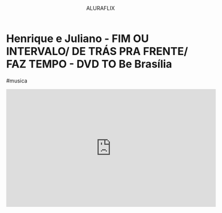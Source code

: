 <head>
    <link rel="stylesheet" href="styles.css"/>
</head>










<body>
    
<header>ALURAFLIX</header>


<H1>Henrique e Juliano - FIM OU INTERVALO/ DE TRÁS PRA FRENTE/ FAZ TEMPO - DVD TO Be Brasília</H1>


<P>#musica</P>

<iframe width="560" height="315" src="https://www.youtube.com/embed/VgMLpHs9YO0?si=p913z-c4lbpzN5Cj" title="YouTube video player" 
frameborder="0" allow="accelerometer; autoplay; clipboard-write; encrypted-media; gyroscope; picture-in-picture; web-share" 
referrerpolicy="strict-origin-when-cross-origin" allowfullscreen></iframe>

</body>
